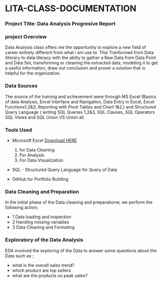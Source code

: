 # LITA-CLASS-DOCUMENTATION 

### Project Title: Data Analysis Progresive Report

### project Overview
Data Analysis class offers me the opportunity to explore a new field of career entirely different from what i am use to. This Tranformed from Data iliterary to data literacy with the abilty to gather a Raw Data from Data Point and Data Set, transforming or cleaning the extracted data, modeling it to get a useful information, draw out conclusion and prover a solution that is helpful for the organization.  

### Data Sources

The source of the training and achievement were through MS Excel (Basics of data Analysis, Excel Interface and Navigation, Data Entry in Excel, Excel Functions1,2&3, Reporting with Pivot Tables and Chart 1&2,) and Structured Query Language ( writing SQL Queries 1,2&3, SQL Clauses, SQL Operators SQL Views and SQL Union VS Union all.

### Tools Used
- Microsoft Excel [Download HERE](Https://www.microsoft.com)
  1. for Data Cleaning
  2.  For Analysis
  3.   For Data Visualization

- SQL - Structured Query Language for Query of Data
- GitHub for Portfolio Building

### Data Cleaning and Preparation
In the initial phase of the Data cleaning and preparationw, we perform the following action;
  - 1 Data loading and inspection
  - 2 Handing missing variables
  - 3 Data Cleaning and Formating

### Exploratory of the Data Analysis
EDA involved the exploring of the Data to answer some questions about the 
Data such as ;
 - what is the overall sales trend?
 - which product are top sellers
 -  what are the products on peak sales?





  




